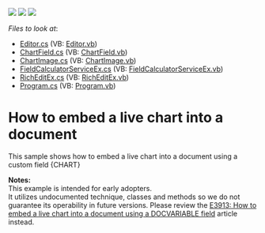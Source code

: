 <!-- default badges list -->
![](https://img.shields.io/endpoint?url=https://codecentral.devexpress.com/api/v1/VersionRange/128610137/14.2.3%2B)
[![](https://img.shields.io/badge/Open_in_DevExpress_Support_Center-FF7200?style=flat-square&logo=DevExpress&logoColor=white)](https://supportcenter.devexpress.com/ticket/details/E20024)
[![](https://img.shields.io/badge/📖_How_to_use_DevExpress_Examples-e9f6fc?style=flat-square)](https://docs.devexpress.com/GeneralInformation/403183)
<!-- default badges end -->
<!-- default file list -->
*Files to look at*:

* [Editor.cs](./CS/Editor.cs) (VB: [Editor.vb](./VB/Editor.vb))
* [ChartField.cs](./CS/Extensions/Chart/ChartField.cs) (VB: [ChartField.vb](./VB/Extensions/Chart/ChartField.vb))
* [ChartImage.cs](./CS/Extensions/Chart/ChartImage.cs) (VB: [ChartImage.vb](./VB/Extensions/Chart/ChartImage.vb))
* [FieldCalculatorServiceEx.cs](./CS/Extensions/Chart/FieldCalculatorServiceEx.cs) (VB: [FieldCalculatorServiceEx.vb](./VB/Extensions/Chart/FieldCalculatorServiceEx.vb))
* [RichEditEx.cs](./CS/Extensions/RichEditEx.cs) (VB: [RichEditEx.vb](./VB/Extensions/RichEditEx.vb))
* [Program.cs](./CS/Program.cs) (VB: [Program.vb](./VB/Program.vb))
<!-- default file list end -->
# How to embed a live chart into a document


<p>This sample shows how to embed a live chart into a document using a custom field {CHART}</p><p><strong>Notes:<br />
</strong>This example is intended for early adopters. <br />
It utilizes undocumented technique, classes and methods so we do not guarantee its operability in future versions. Please review the <a href="https://www.devexpress.com/Support/Center/p/E3913">E3913: How to embed a live chart into a document using a DOCVARIABLE field</a> article instead.</p>

<br/>



